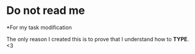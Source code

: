 # Do not read me
*For my task modification    
  
The only reason I created this is to prove that I understand how to **TYPE**.  
<3
